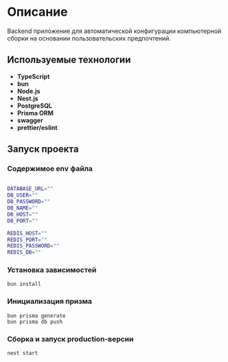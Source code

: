 # Описание

Backend приложение для автоматической конфигурации компьютерной сборки на основании пользовательских предпочтений.

## Используемые технологии

- **TypeScript**
- **bun**
- **Node.js**
- **Nest.js**
- **PostgreSQL**
- **Prisma ORM**
- **swagger**
- **prettier/eslint**

## Запуск проекта

### Содержимое env файла

```bash

DATABASE_URL=""
DB_USER=""
DB_PASSWORD=""
DB_NAME=""
DB_HOST=""
DB_PORT=""

REDIS_HOST=""
REDIS_PORT=""
REDIS_PASSWORD=""
REDIS_DB=""
```

### Установка зависимостей

```
bun install
```

### Инициализация призма

```
bun prisma generate
bun prisma db push
```

### Сборка и запуск production-версии

```
nest start
```
